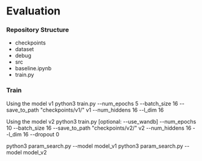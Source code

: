 # Evaluation

### Repository Structure
- checkpoints
- dataset
- debug
- src
- baseline.ipynb
- train.py

### Train
Using the model v1
python3 train.py --num_epochs 5 --batch_size 16 --save_to_path "checkpoints/v1/"  v1 --num_hiddens 16 --l_dim 16

Using the model v2
python3 train.py [optional: --use_wandb] --num_epochs 10 --batch_size 16 --save_to_path "checkpoints/v2/" v2 --num_hiddens 16 --l_dim 16 --dropout 0 

python3 param_search.py --model model_v1
python3 param_search.py --model model_v2